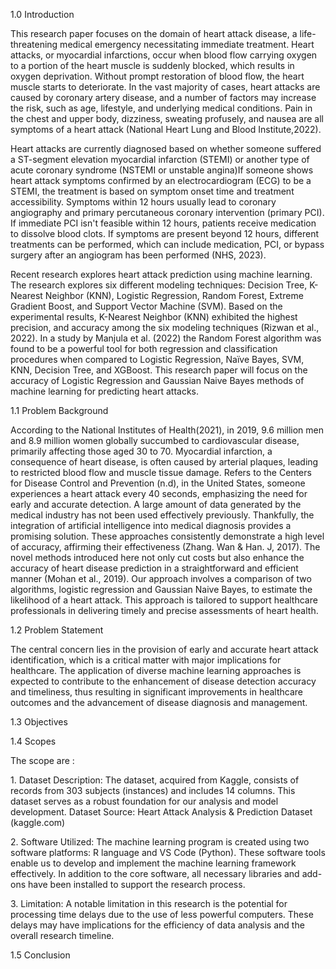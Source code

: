 1.0 Introduction
<p>
This research paper focuses on the domain of heart attack disease, a life-threatening medical emergency necessitating immediate treatment. Heart attacks, or myocardial infarctions, occur when blood flow carrying oxygen to a portion of the heart muscle is suddenly blocked, which results in oxygen deprivation. Without prompt restoration of blood flow, the heart muscle starts to deteriorate. In the vast majority of cases, heart attacks are caused by coronary artery disease, and a number of factors may increase the risk, such as age, lifestyle, and underlying medical conditions. Pain in the chest and upper body, dizziness, sweating profusely, and nausea are all symptoms of a heart attack (National Heart Lung and Blood Institute,2022). </p><p>

Heart attacks are currently diagnosed based on whether someone suffered a ST-segment elevation myocardial infarction (STEMI) or another type of acute coronary syndrome (NSTEMI or unstable angina)If someone shows heart attack symptoms confirmed by an electrocardiogram (ECG) to be a STEMI, the treatment is based on symptom onset time and treatment accessibility. Symptoms within 12 hours usually lead to coronary angiography and primary percutaneous coronary intervention (primary PCI). If immediate PCI isn't feasible within 12 hours, patients receive medication to dissolve blood clots. If symptoms are present beyond 12 hours, different treatments can be performed, which can include medication, PCI, or bypass surgery after an angiogram has been performed (NHS, 2023).</p><p>

Recent research explores heart attack prediction using machine learning. The research explores six different modeling techniques: Decision Tree, K-Nearest Neighbor (KNN), Logistic Regression, Random Forest, Extreme Gradient Boost, and Support Vector Machine (SVM). Based on the experimental results, K-Nearest Neighbor (KNN) exhibited the highest precision, and accuracy among the six modeling techniques (Rizwan et al., 2022). In a study by Manjula et al. (2022) the Random Forest algorithm was found to be a powerful tool for both regression and classification procedures when compared to Logistic Regression, Naïve Bayes, SVM, KNN, Decision Tree, and XGBoost. This research paper will focus on the accuracy of Logistic Regression and Gaussian Naive Bayes methods of machine learning for predicting heart attacks.
</p>

<p>
1.1 Problem Background</p><p>
According to the National Institutes of Health(2021), in 2019,  9.6 million men and 8.9 million women globally succumbed to cardiovascular disease, primarily affecting those aged 30 to 70. Myocardial infarction, a consequence of heart disease, is often caused by arterial plaques, leading to restricted blood flow and muscle tissue damage. Refers to the Centers for Disease Control and Prevention (n.d), in the United States, someone experiences a heart attack every 40 seconds, emphasizing the need for early and accurate detection. A large amount of data generated by the medical industry has not been used effectively previously. Thankfully, the integration of artificial intelligence into medical diagnosis provides a promising solution. These approaches consistently demonstrate a high level of accuracy, affirming their effectiveness (Zhang. Wan & Han. J, 2017). The novel methods introduced here not only cut costs but also enhance the accuracy of heart disease prediction in a straightforward and efficient manner (Mohan et al., 2019). Our approach involves a comparison of two algorithms, logistic regression and Gaussian Naive Bayes, to estimate the likelihood of a heart attack. This approach is tailored to support healthcare professionals in delivering timely and precise assessments of heart health.</p>
<p>
1.2 Problem Statement</p><p>

The central concern lies in the provision of early and accurate heart attack identification, which is a critical matter with major implications for healthcare. The application of diverse machine learning approaches is expected to contribute to the enhancement of disease detection accuracy and timeliness, thus resulting in significant improvements in healthcare outcomes and the advancement of disease diagnosis and management.
</p><p>
1.3 Objectives
</p>
<p>1.4 Scopes</p>
<p>The scope are :</p>
<p>1. Dataset Description:
The dataset, acquired from Kaggle, consists of records from 303 subjects (instances) and includes 14 columns. This dataset serves as a robust foundation for our analysis and model development.
Dataset Source: Heart Attack Analysis & Prediction Dataset (kaggle.com)</p><p>
2. Software Utilized:
The machine learning program is created using two software platforms: R language and VS Code (Python). These software tools enable us to develop and implement the machine learning framework effectively.
In addition to the core software, all necessary libraries and add-ons have been installed to support the research process.</p><p></p>
3. Limitation:
A notable limitation in this research is the potential for processing time delays due to the use of less powerful computers. These delays may have implications for the efficiency of data analysis and the overall research timeline.
<p>
1.5 Conclusion
</p>


